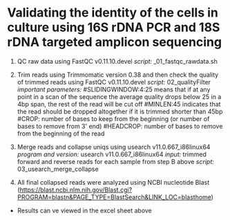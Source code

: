 # Validating the identity of the cells in culture using 16S rDNA PCR and 18S rDNA targeted amplicon sequencing

1) QC raw data using FastQC v0.11.10.devel
_script:_ _01_fastqc_rawdata.sh

2) Trim reads using Trimmomatic version 0.38 and then check the quality of trimmed reads using FastQC v0.11.10.devel
_script:_ 02_qualityFilter
_important parameters:_ 
#SLIDINGWINDOW:4:25 means that if at any point in a scan of the sequence the average quality drops below 25 in a 4bp span, the rest of the read will be cut off
#MINLEN:45 indicates that the read should be dropped altogether if it is trimmed shorter than 45bp
#CROP: number of bases to keep from the beginning (or number of bases to remove from 3' end)
#HEADCROP: number of bases to remove from the beginning of the read

3) Merge reads and collapse uniqs using usearch v11.0.667_i86linux64
_program and version:_ usearch v11.0.667_i86linux64
_input:_ trimmed forward and reverse reads for each sample from step B above
_script:_ 03_usearch_merge_collapse

4. All final collapsed reads were analyzed using NCBI nucleotide Blast (https://blast.ncbi.nlm.nih.gov/Blast.cgi?PROGRAM=blastn&PAGE_TYPE=BlastSearch&LINK_LOC=blasthome)
- Results can ve viewed in the excel sheet above